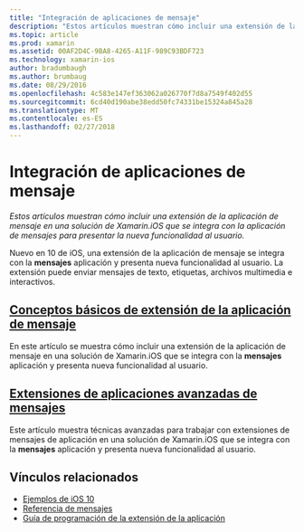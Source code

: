 ```yaml
---
title: "Integración de aplicaciones de mensaje"
description: "Estos artículos muestran cómo incluir una extensión de la aplicación de mensaje en una solución de Xamarin.iOS que se integra con la aplicación de mensajes para presentar la nueva funcionalidad al usuario."
ms.topic: article
ms.prod: xamarin
ms.assetid: 00AF2D4C-9BA8-4265-A11F-989C93BDF723
ms.technology: xamarin-ios
author: bradumbaugh
ms.author: brumbaug
ms.date: 08/29/2016
ms.openlocfilehash: 4c583e147ef363062a026770f7d8a7549f402d55
ms.sourcegitcommit: 6cd40d190abe38edd50fc74331be15324a845a28
ms.translationtype: MT
ms.contentlocale: es-ES
ms.lasthandoff: 02/27/2018
---
```

# <a name="message-app-integration"></a>Integración de aplicaciones de mensaje

_Estos artículos muestran cómo incluir una extensión de la aplicación de mensaje en una solución de Xamarin.iOS que se integra con la aplicación de mensajes para presentar la nueva funcionalidad al usuario._

Nuevo en 10 de iOS, una extensión de la aplicación de mensaje se integra con la **mensajes** aplicación y presenta nueva funcionalidad al usuario. La extensión puede enviar mensajes de texto, etiquetas, archivos multimedia e interactivos.

    
## <a name="message-app-extension-basicsiosplatformmessage-app-integrationintro-to-message-app-extensionsmd"></a>[Conceptos básicos de extensión de la aplicación de mensaje](~/ios/platform/message-app-integration/intro-to-message-app-extensions.md)

En este artículo se muestra cómo incluir una extensión de la aplicación de mensaje en una solución de Xamarin.iOS que se integra con la **mensajes** aplicación y presenta nueva funcionalidad al usuario.

## <a name="advanced-message-app-extensionsiosplatformmessage-app-integrationintro-to-message-app-extensionsmd"></a>[Extensiones de aplicaciones avanzadas de mensajes](~/ios/platform/message-app-integration/intro-to-message-app-extensions.md)

Este artículo muestra técnicas avanzadas para trabajar con extensiones de mensajes de aplicación en una solución de Xamarin.iOS que se integra con la **mensajes** aplicación y presenta nueva funcionalidad al usuario.


## <a name="related-links"></a>Vínculos relacionados

- [Ejemplos de iOS 10](https://developer.xamarin.com/samples/ios/iOS10/)
- [Referencia de mensajes](https://developer.apple.com/reference/messages)
- [Guía de programación de la extensión de la aplicación](https://developer.apple.com/library/prerelease/content/documentation/General/Conceptual/ExtensibilityPG/index.html#//apple_ref/doc/uid/TP40014214)
